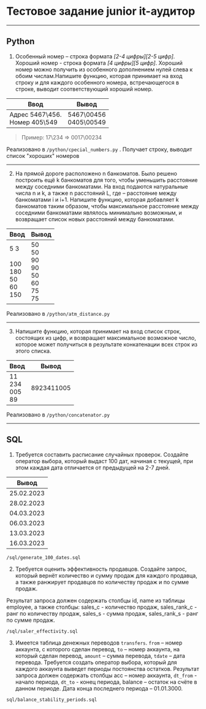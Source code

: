 # Тестовое задание junior it-аудитор
---

## Python

1. Особенный номер – строка формата _[2-4 цифры]\[2-5 цифр]_. Хороший номер - строка формата _[4 цифры]\[5 цифр]_. Хороший номер можно получить из особенного
   дополнением нулей слева к обоим числам.Напишите функцию, которая принимает на вход строку и для каждого особенного номера, встречающегося в строке, выводит соответствующий хороший номер.

| Ввод                              | Вывод                     |
|-----------------------------------|---------------------------|
| Адрес 5467\456.<br/>Номер 405\549 | 5467\00456<br/>0405\00549 |

> Пример:
> 17\234 => 0017\00234

Реализовано в `/python/cpecial_numbers.py` . Получает строку, выводит список "хороших" номеров

---

2. На прямой дороге расположено n банкоматов. Было решено построить ещё k банкоматов для того, чтобы уменьшить расстояние между соседними банкоматами.
   На вход подаются натуральные числа n и k, а также n расстояний L, где – расстояние между банкоматами i и i+1.
   Напишите функцию, которая добавляет k банкоматов таким образом, чтобы максимальное расстояние между соседними банкоматами являлось минимально возможным,
   и возвращает список новых расстояний между банкоматами.

| Ввод                                           | Вывод                                                           |
|------------------------------------------------|-----------------------------------------------------------------|
| 5 3<br/><br/>100<br/>180<br/>50<br/>60<br/>150 | 50<br/> 50<br/> 90<br/> 90<br/> 50<br/> 60<br/> 75<br/> 75<br/> |

Реализовано в `/python/atm_distance.py`

---

3. Напишите функцию, которая принимает на вход список строк, состоящих из цифр, и возвращает максимальное возможное число, которое может получиться в результате
   конкатенации всех строк из этого списка.

| Ввод                      | Вывод      |
|---------------------------|------------|
| 11<br/>234<br/>005<br/>89 | 8923411005 |

Реализовано в `/python/concatenator.py`

---

## SQL

1. Требуется составить расписание случайных проверок. Создайте оператор выбора, который выдаст 100 дат, 
начиная с текущей, при этом каждая дата отличается от предыдущей на 2-7 дней.

| Вывод      |
|------------|
| 25.02.2023 |
| 28.02.2023 |
| 04.03.2023 |
| 06.03.2023 |
| 13.03.2023 |
| 16.03.2023 |

`/sql/generate_100_dates.sql`

2. Требуется оценить эффективность продавцов. Создайте запрос, который вернёт количество и 
сумму продаж для каждого продавца, а также ранжирует продавцов по количеству продаж и по сумме продаж.

Результат запроса должен содержать столбцы id, name из таблицы employee, а также столбцы:
sales_c - количество продаж,
sales_rank_c - ранг по количеству продаж,
sales_s - сумма продаж,
sales_rank_s -  ранг по сумме продаж.

`/sql/saler_effectivity.sql`

3. Имеется таблица денежных переводов `transfers`.
`from` – номер аккаунта, с которого сделан перевод,
`to` – номер аккаунта, на который сделан перевод,
`amount` – сумма перевода,
`tdate` – дата перевода.
Требуется создать оператор выбора, который для каждого аккаунта выведет периоды постоянства остатков. 
Результат запроса должен содержать столбцы acc – номер аккаунта, `dt_from` - начало периода,
`dt_to` - конец периода, balance – остаток на счёте в данном периоде.
Дата конца последнего периода – 01.01.3000.

`sql/balance_stability_periods.sql`
